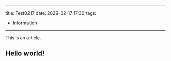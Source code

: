 
---
title: Test0217
date: 2022-02-17 17:30
tags:
  - Information
---
This is an article.

<!-- more -->

## Hello world!

